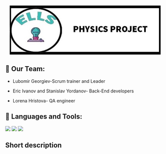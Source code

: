<p align="center">
  <img src="banner.jpg" />
</p>


		
		
## 👥 Our Team:

- Lubomir Georgiev-Scrum trainer and Leader

- Eric Ivanov and Stanislav Yordanov- Back-End developers

- Lorena Hristova- QA engineer

## 🚀 Languages and Tools:
<p align="left"> 
	<a> <img src="https://img.icons8.com/ios-filled/50/4a90e2/c-plus-plus-logo.png"/> </a>
  <a> <img src="https://img.icons8.com/color/48/000000/visual-studio-code-2019.png"/> </a>
  <a> <img src="https://img.icons8.com/fluency/48/000000/discord-logo.png"/> </a>
<br/>

## Short description

